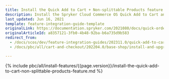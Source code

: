 ```yaml
---
title: Install the Quick Add to Cart + Non-splittable Products feature
description: Install the Spryker Cloud Commerce OS Quick Add to Cart and Non-splittable Products features in your project.
last_updated: Jun 16, 2021
template: feature-integration-guide-template
originalLink: https://documentation.spryker.com/2021080/docs/quick-order-non-splittable-products-feature-integration
originalArticleId: a8357121-3fb0-4b48-92ba-b6a735d9b583
redirect_from:
  - /docs/scos/dev/feature-integration-guides/202311.0/quick-add-to-cart-non-splittable-products-feature-integration.html
  - /docs/pbc/all/cart-and-checkout/202204.0/base-shop/install-and-upgrade/install-features/install-the-quick-add-to-cart-non-splittable-products-feature.html

---
```


{% include pbc/all/install-features/{{page.version}}/install-the-quick-add-to-cart-non-splittable-products-feature.md %} <!-- To edit, see /_includes/pbc/all/install-features/202311.0/install-the-quick-add-to-cart-non-splittable-products-feature.md -->
